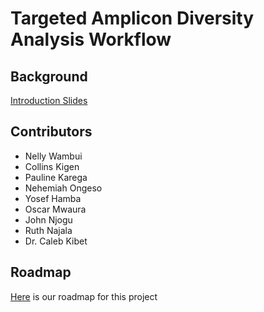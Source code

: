 # Targeted Amplicon Diversity Analysis Workflow
## Background
[Introduction Slides](https://docs.google.com/presentation/d/1fmbqqOnMQ3WQKu0dP-zJyqv4fpq__JhRto6WCP71jR4/edit#slide=id.p1)
## Contributors
* Nelly Wambui
* Collins Kigen
* Pauline Karega
* Nehemiah Ongeso
* Yosef Hamba
* Oscar Mwaura
* John Njogu
* Ruth Najala
* Dr. Caleb Kibet
## Roadmap
[Here](https://github.com/Nelly-Wambui/16S-rRNA_Miniproject/issues/1) is our roadmap for this project

